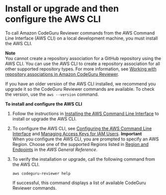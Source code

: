 # Install or upgrade and then configure the AWS CLI<a name="get-set-up-install-cli"></a>

To call Amazon CodeGuru Reviewer commands from the AWS Command Line Interface \(AWS CLI\) on a local development machine, you must install the AWS CLI\. 

**Note**  
You cannot create a repository association for a GitHub repository using the AWS CLI\. You can use the AWS CLI to create a repository association for all other supported repository types\. For more information, see [Working with repository associations in Amazon CodeGuru Reviewer](working-with-repositories.md)\.

If you have an older version of the AWS CLI installed, we recommend you upgrade it so the CodeGuru Reviewer commands are available\. To check the version, use the `aws --version` command\.

**To install and configure the AWS CLI**

1. Follow the instructions in [Installing the AWS Command Line Interface](https://docs.aws.amazon.com/cli/latest/userguide/installing.html) to install or upgrade the AWS CLI\.

1. To configure the AWS CLI, see [Configuring the AWS Command Line Interface](https://docs.aws.amazon.com/cli/latest/userguide/cli-chap-getting-started.html) and [Managing Access Keys for IAM Users](https://docs.aws.amazon.com/IAM/latest/UserGuide/ManagingCredentials.html)\. 
**Important**  
When you configure the AWS CLI, you are prompted to specify an AWS Region\. Choose one of the supported Regions listed in [Region and Endpoints](https://docs.aws.amazon.com/general/latest/gr/codeguru-reviewer.html) in the *AWS General Reference*\.

1. To verify the installation or upgrade, call the following command from the AWS CLI\.

   ```
   aws codeguru-reviewer help
   ```

   If successful, this command displays a list of available CodeGuru Reviewer commands\.